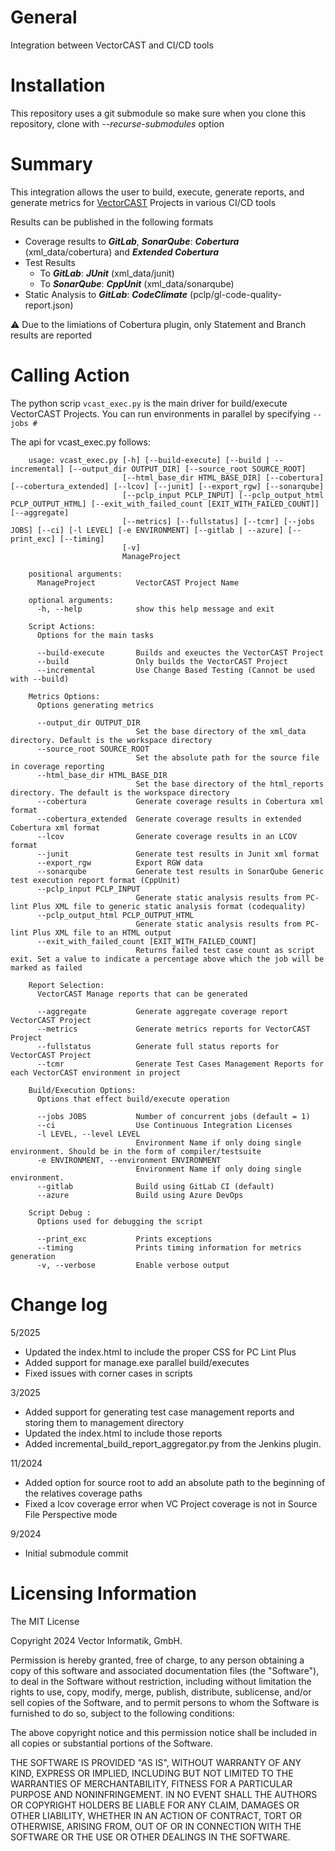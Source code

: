 # General

Integration between VectorCAST and CI/CD tools

# Installation

This repository uses a git submodule so make sure when you clone this repository, clone with _--recurse-submodules_ option

# Summary

This integration allows the user to build, execute, generate reports, and generate metrics for 
[VectorCAST](http://vector.com/vectorcast) Projects in various CI/CD tools

Results can be published in the following formats
* Coverage results to **_GitLab_**, **_SonarQube_**: **_Cobertura_** (xml_data/cobertura) and **_Extended Cobertura_**
* Test Results
    * To **_GitLab_**: **_JUnit_** (xml_data/junit)
    * To **_SonarQube_**: **_CppUnit_** (xml_data/sonarqube)  
* Static Analysis to **_GitLab_**: **_CodeClimate_** (pclp/gl-code-quality-report.json)

:warning: Due to the limiations of Cobertura plugin, only Statement and Branch results are reported

# Calling Action

The python scrip `vcast_exec.py` is the main driver for build/execute VectorCAST Projects.  You can run environments in parallel by specifying `--jobs #`

The api for vcast_exec.py follows:

```
    usage: vcast_exec.py [-h] [--build-execute] [--build | --incremental] [--output_dir OUTPUT_DIR] [--source_root SOURCE_ROOT]
                         [--html_base_dir HTML_BASE_DIR] [--cobertura] [--cobertura_extended] [--lcov] [--junit] [--export_rgw] [--sonarqube]
                         [--pclp_input PCLP_INPUT] [--pclp_output_html PCLP_OUTPUT_HTML] [--exit_with_failed_count [EXIT_WITH_FAILED_COUNT]] [--aggregate]
                         [--metrics] [--fullstatus] [--tcmr] [--jobs JOBS] [--ci] [-l LEVEL] [-e ENVIRONMENT] [--gitlab | --azure] [--print_exc] [--timing]
                         [-v]
                         ManageProject

    positional arguments:
      ManageProject         VectorCAST Project Name

    optional arguments:
      -h, --help            show this help message and exit

    Script Actions:
      Options for the main tasks

      --build-execute       Builds and exeuctes the VectorCAST Project
      --build               Only builds the VectorCAST Project
      --incremental         Use Change Based Testing (Cannot be used with --build)

    Metrics Options:
      Options generating metrics

      --output_dir OUTPUT_DIR
                            Set the base directory of the xml_data directory. Default is the workspace directory
      --source_root SOURCE_ROOT
                            Set the absolute path for the source file in coverage reporting
      --html_base_dir HTML_BASE_DIR
                            Set the base directory of the html_reports directory. The default is the workspace directory
      --cobertura           Generate coverage results in Cobertura xml format
      --cobertura_extended  Generate coverage results in extended Cobertura xml format
      --lcov                Generate coverage results in an LCOV format
      --junit               Generate test results in Junit xml format
      --export_rgw          Export RGW data
      --sonarqube           Generate test results in SonarQube Generic test execution report format (CppUnit)
      --pclp_input PCLP_INPUT
                            Generate static analysis results from PC-lint Plus XML file to generic static analysis format (codequality)
      --pclp_output_html PCLP_OUTPUT_HTML
                            Generate static analysis results from PC-lint Plus XML file to an HTML output
      --exit_with_failed_count [EXIT_WITH_FAILED_COUNT]
                            Returns failed test case count as script exit. Set a value to indicate a percentage above which the job will be marked as failed

    Report Selection:
      VectorCAST Manage reports that can be generated

      --aggregate           Generate aggregate coverage report VectorCAST Project
      --metrics             Generate metrics reports for VectorCAST Project
      --fullstatus          Generate full status reports for VectorCAST Project
      --tcmr                Generate Test Cases Management Reports for each VectorCAST environment in project

    Build/Execution Options:
      Options that effect build/execute operation

      --jobs JOBS           Number of concurrent jobs (default = 1)
      --ci                  Use Continuous Integration Licenses
      -l LEVEL, --level LEVEL
                            Environment Name if only doing single environment. Should be in the form of compiler/testsuite
      -e ENVIRONMENT, --environment ENVIRONMENT
                            Environment Name if only doing single environment.
      --gitlab              Build using GitLab CI (default)
      --azure               Build using Azure DevOps

    Script Debug :
      Options used for debugging the script

      --print_exc           Prints exceptions
      --timing              Prints timing information for metrics generation
      -v, --verbose         Enable verbose output
```

# Change log
5/2025
* Updated the index.html to include the proper CSS for PC Lint Plus
* Added support for manage.exe parallel build/executes
* Fixed issues with corner cases in scripts

3/2025
* Added support for generating test case management reports and storing them to management directory
* Updated the index.html to include those reports
* Added incremental_build_report_aggregator.py from the Jenkins plugin.  

11/2024
* Added option for source root to add an absolute path to the beginning of the relatives coverage paths
* Fixed a lcov coverage error when VC Project coverage is not in Source File Perspective mode

9/2024
* Initial submodule commit

# Licensing Information

The MIT License

Copyright 2024 Vector Informatik, GmbH.

Permission is hereby granted, free of charge, to any person obtaining a copy
of this software and associated documentation files (the "Software"), to deal
in the Software without restriction, including without limitation the rights
to use, copy, modify, merge, publish, distribute, sublicense, and/or sell
copies of the Software, and to permit persons to whom the Software is
furnished to do so, subject to the following conditions:

The above copyright notice and this permission notice shall be included in
all copies or substantial portions of the Software.

THE SOFTWARE IS PROVIDED "AS IS", WITHOUT WARRANTY OF ANY KIND, EXPRESS OR
IMPLIED, INCLUDING BUT NOT LIMITED TO THE WARRANTIES OF MERCHANTABILITY,
FITNESS FOR A PARTICULAR PURPOSE AND NONINFRINGEMENT. IN NO EVENT SHALL THE
AUTHORS OR COPYRIGHT HOLDERS BE LIABLE FOR ANY CLAIM, DAMAGES OR OTHER
LIABILITY, WHETHER IN AN ACTION OF CONTRACT, TORT OR OTHERWISE, ARISING FROM,
OUT OF OR IN CONNECTION WITH THE SOFTWARE OR THE USE OR OTHER DEALINGS IN
THE SOFTWARE.

